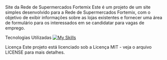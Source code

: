 Site da Rede de Supermercados Fortemix
Este é um projeto de um site simples desenvolvido para a Rede de Supermercados Fortemix, com o objetivo de exibir informações sobre as lojas existentes e fornecer uma área de formulário para os interessados em se candidatar para vagas de emprego.

Tecnologias Utilizadas
[![My Skills](https://skillicons.dev/icons?i=bootstrap,html,css,scss)](https://skillicons.dev) 



Licença
Este projeto está licenciado sob a Licença MIT - veja o arquivo LICENSE para mais detalhes.
